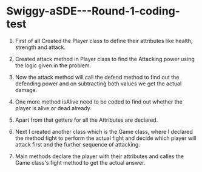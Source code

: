# Swiggy-aSDE---Round-1-coding-test

1. First of all Created the Player class to define their attributes like health, strength and attack.
2. Created attack method in Player class to find the Attacking power using the logic given in the problem.
3. Now the attack method will call the defend method to find out the defending power and on subtracting both values we get the actual damage.
4. One more method isAlive need to be coded to find out whether the player is alive or dead already.
5. Apart from that getters for all the Attributes are declared.

6. Next I created another class which is the Game class, where I declared the method fight to perform the actual fight and decide which player will attack first and the further sequence of attacking.

7. Main methods declare the player with their attributes and calles the Game class's fight method to get the actual answer.
